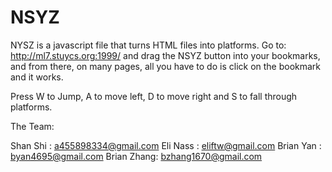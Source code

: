 NSYZ
====
NYSZ is a javascript file that turns HTML files into platforms.
Go to:
http://ml7.stuycs.org:1999/
and drag the NSYZ button into your bookmarks, and from there, on many pages, all you have to do is click on the bookmark and it works.

Press W to Jump, A to move left, D to move right and S to fall through platforms.

The Team:

Shan Shi : a455898334@gmail.com
Eli Nass : eliftw@gmail.com
Brian Yan : byan4695@gmail.com
Brian Zhang: bzhang1670@gmail.com


